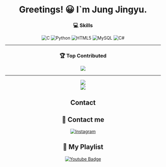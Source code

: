 <div align="center">
  
# Greetings! 😀 I`m Jung Jingyu.
### 💻 Skills
![C](https://img.shields.io/badge/c-%2300599C.svg?style=for-the-badge&logo=c&logoColor=white) ![Python](https://img.shields.io/badge/python-3670A0?style=for-the-badge&logo=python&logoColor=ffdd54) ![HTML5](https://img.shields.io/badge/html5-%23E34F26.svg?style=for-the-badge&logo=html5&logoColor=white) ![MySQL](https://img.shields.io/badge/mysql-%2300000f.svg?style=for-the-badge&logo=mysql&logoColor=white) ![C#](https://img.shields.io/badge/c%23-%23239120.svg?style=for-the-badge&logo=csharp&logoColor=white) 

---

### 🏆 Top Contributed
![](https://github-contributor-stats.vercel.app/api?username=jjggu97&limit=5&theme=dark&combine_all_yearly_contributions=true)

---

![](https://github-readme-streak-stats.herokuapp.com/?user=jjggu97&theme=default&hide_border=false)<br/>
![](https://github-readme-stats.vercel.app/api/top-langs/?username=jjggu97&theme=default&hide_border=false&include_all_commits=false&count_private=false&layout=compact)

## Contact
## 📱 Contact me
[![Instagram](https://img.shields.io/badge/Instagram-%23E4405F.svg?logo=Instagram&logoColor=white)](https://instagram.com/wjdwlsrb_03__) 

## 🎵 My Playlist
[![Youtube Badge](https://img.shields.io/badge/Youtube-ff0000?style=flat-square&logo=youtube&link=https://www.youtube.com/playlist?list=PLSekIeKBes2Lrg9Hv5K-kCCrwgdVakPUZ)](https://www.youtube.com/playlist?list=PLSekIeKBes2Lrg9Hv5K-kCCrwgdVakPUZ)
</div>
